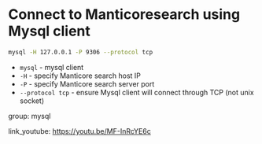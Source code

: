 # Connect to Manticoresearch using Mysql client

```bash
mysql -H 127.0.0.1 -P 9306 --protocol tcp
```

- `mysql` - mysql client
- `-H` - specify Manticore search host IP
- `-P` - specify Manticore search server port
- `--protocol tcp` - ensure Mysql client will connect through TCP (not unix socket)

group: mysql


link_youtube: https://youtu.be/MF-InRcYE6c
